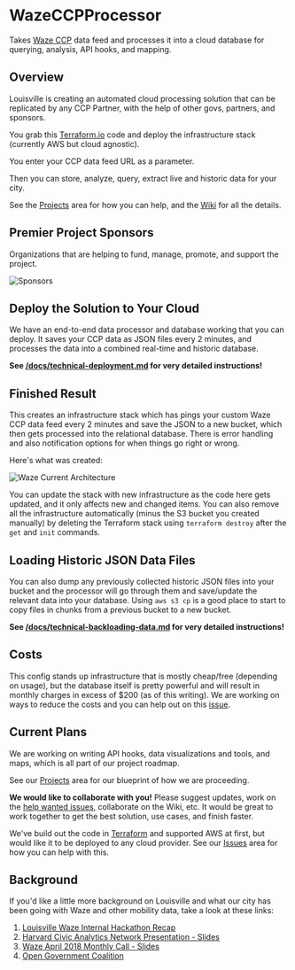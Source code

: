 # WazeCCPProcessor

Takes [Waze CCP](https://www.waze.com/ccp) data feed and processes it into a cloud database for querying, analysis, API hooks, and mapping.

## Overview

Louisville is creating an automated cloud processing solution that can be replicated by any CCP Partner, with the help of other govs, partners, and sponsors.

You grab this [Terraform.io](http://www.terraform.io) code and deploy the infrastructure stack (currently AWS but cloud agnostic).

You enter your CCP data feed URL as a parameter.

Then you can store, analyze, query, extract live and historic data for your city.

See the [Projects](https://github.com/LouisvilleMetro/WazeCCPProcessor/projects) area for how you can help, and the [Wiki](https://github.com/LouisvilleMetro/WazeCCPProcessor/wiki) for all the details.

## Premier Project Sponsors

Organizations that are helping to fund, manage, promote, and support the project.

![Sponsors](https://i.imgur.com/lKyadYX.jpg)

## Deploy the Solution to Your Cloud

We have an end-to-end data processor and database working that you can deploy.  It saves your CCP data as JSON files every 2 minutes, and processes the data into a combined real-time and historic database.

**See [/docs/technical-deployment.md](/docs/technical-deployment.md) for very detailed instructions!**

## Finished Result

This creates an infrastructure stack which has pings your custom Waze CCP data feed every 2 minutes and save the JSON to a new bucket, which then gets processed into the relational database.  There is error handling and also notification options for when things go right or wrong.  

Here's what was created:

![Waze Current Architecture](docs/Current%20Architecture.png "Waze Current Architecture")

You can update the stack with new infrastructure as the code here gets updated, and it only affects new and changed items. You can also remove all the infrastructure automatically (minus the S3 bucket you created manually) by deleting the Terraform stack using `terraform destroy` after the `get` and `init` commands. 

## Loading Historic JSON Data Files

You can also dump any previously collected historic JSON files into your bucket and the processor will go through them and save/update the relevant data into your database.  Using `aws s3 cp` is a good place to start to copy files in chunks from a previous bucket to a new bucket.  

**See [/docs/technical-backloading-data.md](/docs/technical-backloading-data.md) for very detailed instructions!**

## Costs

This config stands up infrastructure that is mostly cheap/free (depending on usage), but the database itself is pretty powerful and will result in monthly charges in excess of $200 (as of this writing).  We are working on ways to reduce the costs and you can help out on this [issue](https://github.com/LouisvilleMetro/WazeCCPProcessor/issues/32).

## Current Plans

We are working on writing API hooks, data visualizations and tools, and maps, which is all part of our project roadmap.

See our [Projects](https://github.com/LouisvilleMetro/WazeCCPProcessor/projects) area for our blueprint of how we are proceeding. 

**We would like to collaborate with you!**  Please suggest updates, work on the [help wanted issues](https://github.com/LouisvilleMetro/WazeCCPProcessor/issues?q=is%3Aissue+is%3Aopen+label%3A%22help+wanted%22), collaborate on the Wiki, etc.  It would be great to work together to get the best solution, use cases, and finish faster.   

We've build out the code in [Terraform](http://www.terraform.io) and supported AWS at first, but would like it to be deployed to any cloud provider.  See our [Issues](https://github.com/LouisvilleMetro/WazeCCPProcessor/issues) area for how you can help with this.

## Background

If you'd like a little more background on Louisville and what our city has been going with Waze and other mobility data, take a look at these links:

1. [Louisville Waze Internal Hackathon Recap](https://medium.com/louisville-metro-opi2/waze-louisvilles-first-internal-hackathon-647363a85392)
2. [Harvard Civic Analytics Network Presentation - Slides](https://docs.google.com/presentation/d/1esPVvhuIRjD199rN8aimK_XcmCt0pJOkjEIyCMhGKks/)
3. [Waze April 2018 Monthly Call - Slides](https://docs.google.com/presentation/d/1loAV4BDAUyXdrn44QoLmYiwZdLmL59C4jvJGlZ1a-AY/)
4. [Open Government Coalition](https://www.govintheopen.com/)
